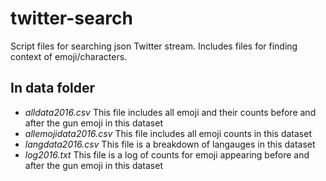 # twitter-search

Script files for searching json Twitter stream. Includes files for finding context of emoji/characters.

## In data folder

* *alldata2016.csv*
This file includes all emoji and their counts before and after the gun emoji in this dataset
* *allemojidata2016.csv*
This file includes all emoji counts in this dataset
* *langdata2016.csv*
This file is a breakdown of langauges in this dataset
* *log2016.txt*
This file is a log of counts for emoji appearing before and after the gun emoji in this dataset
